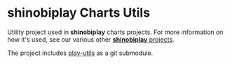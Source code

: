 # shinobiplay Charts Utils
Utility project used in **shinobiplay** charts projects. For more information on how it's used, see our various other [**shinobiplay** projects](https://github.com/ShinobiControls?query=play-).

The project includes [play-utils](https://github.com/ShinobiControls/play-utils) as a git submodule.
